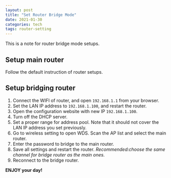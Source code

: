 ```yaml
---
layout: post
title: "Set Router Bridge Mode"
date: 2021-01-30
categories: tech
tags: router-setting
---
```


This is a note for router bridge mode setups.

## Setup main router

Follow the default instruction of router setups.

## Setup bridging router

1. Connect the WIFI of router, and open `192.168.1.1` from your browser.
2. Set the LAN IP address to `192.168.1.100`, and restart the router.
3. Open the configuration website with new IP `192.168.1.100`.
4. Turn off the DHCP server.
5. Set a proper range for address pool. Note that it should not cover the LAN IP address you set previously.
6. Go to wireless setting to open WDS. Scan the AP list and select the main router.
7. Enter the password to bridge to the main router.
8. Save all settings and restart the router. *Recommended:choose the same channel for bridge router as the main ones.*
9. Reconnect to the bridge router.

**ENJOY your day!**
